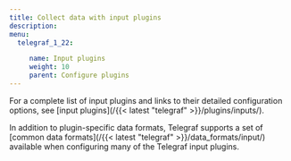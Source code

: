 ```yaml
---
title: Collect data with input plugins
description:
menu:
  telegraf_1_22:

     name: Input plugins
     weight: 10
     parent: Configure plugins
---
```

For a complete list of input plugins and links to their detailed configuration options, see [input plugins](/{{< latest "telegraf" >}}/plugins/inputs/).

In addition to plugin-specific data formats, Telegraf supports a set of [common data formats](/{{< latest "telegraf" >}}/data_formats/input/) available when configuring many of the Telegraf input plugins.
